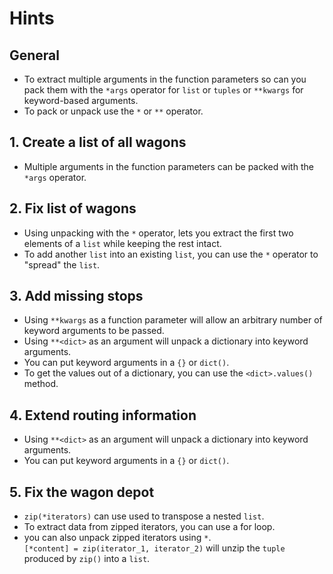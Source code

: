 # Hints

## General

- To extract multiple arguments in the function parameters so can you pack them with the `*args` operator for `list` or `tuples` or `**kwargs` for keyword-based arguments.
- To pack or unpack use the `*` or `**` operator.

## 1. Create a list of all wagons

- Multiple arguments in the function parameters can be packed with the `*args` operator.

## 2. Fix list of wagons

- Using unpacking with the `*` operator, lets you extract the first two elements of a `list` while keeping the rest intact.
- To add another `list` into an existing `list`, you can use the `*` operator to "spread" the `list`.

## 3. Add missing stops

- Using `**kwargs` as a function parameter will allow an arbitrary number of keyword arguments to be passed.
- Using `**<dict>` as an argument will unpack a dictionary into keyword arguments.
- You can put keyword arguments in a `{}` or `dict()`.
- To get the values out of a dictionary, you can use the `<dict>.values()` method.

## 4. Extend routing information

- Using `**<dict>` as an argument will unpack a dictionary into keyword arguments.
- You can put keyword arguments in a `{}` or `dict()`.

## 5. Fix the wagon depot

- `zip(*iterators)` can use used to transpose a nested `list`.
- To extract data from zipped iterators, you can use a for loop.
- you can also unpack zipped iterators using `*`.  
  `[*content] = zip(iterator_1, iterator_2)` will unzip the `tuple` produced by `zip()` into a `list`.
